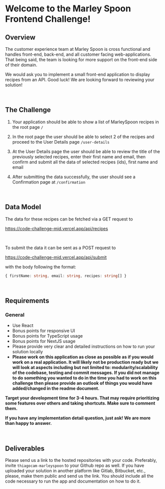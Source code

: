 # Welcome to the Marley Spoon Frontend Challenge!

## Overview

The customer experience team at Marley Spoon is cross functional and handles front-end, back-end, and all customer facing web-applications. That being said, the team is looking for more support on the front-end side of their domain.

We would ask you to implement a small front-end application to display recipes from an API. Good luck! We are looking forward to reviewing your solution!

<br/>

## The Challenge

1. Your application should be able to show a list of MarleySpoon recipes in the root page `/`

2. In the root page the user should be able to select 2 of the recipes and proceed to the User Details page `/user-details`

3. At the User Details page the user should be able to review the title of the previously selected recipes, enter their first name and email, then confirm and submit all the data of selected recipes (ids), first name and email

4. After submitting the data successfully, the user should see a Confirmation page at `/confirmation`

<br/>

## Data Model

The data for these recipes can be fetched via a GET request to

https://code-challenge-mid.vercel.app/api/recipes

<br/>

To submit the data it can be sent as a POST request to

https://code-challenge-mid.vercel.app/api/submit

with the body following the format:

```ts
{ firstName: string, email: string, recipes: string[] }
```

<br/>

## Requirements

### General

-   Use React
-   Bonus points for responsive UI
-   Bonus points for TypeScript usage
-   Bonus points for NextJS usage
-   Please provide very clear and detailed instructions on how to run your solution locally
-   **Please work on this application as close as possible as if you would work on a real application. It will likely not be production ready but we will look at aspects including but not limited to: modularity/scalability of the codebase, testing and commit messages. If you did not manage to do something you wanted to do in the time you had to work on this challenge then please provide an outlook of things you would have added/changed in the readme document.**

**Target your development time for 3-4 hours. That may require prioritizing some features over others and taking shortcuts. Make sure to comment them.**

**If you have any implementation detail question, just ask! We are more than happy to answer.**

<br/>

## Deliverables

Please send us a link to the hosted repositories with your code. Preferably, invite `thiagocam-marleyspoon` to your Github repo as well. If you have uploaded your solution in another platform like Gitlab, Bitbucket, etc., please, make them public and send us the link.
You should include all the code necessary to run the app and documentation on how to do it.
